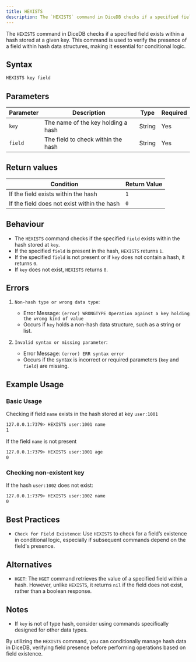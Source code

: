 ```yaml
---
title: HEXISTS
description: The `HEXISTS` command in DiceDB checks if a specified field exists within a hash stored at a given key. This command is used to verify the presence of a field within hash data structures, making it essential for conditional logic.
---
```


The `HEXISTS` command in DiceDB checks if a specified field exists within a hash stored at a given key. This command is used to verify the presence of a field within hash data structures, making it essential for conditional logic.

## Syntax

```bash
HEXISTS key field
```

## Parameters

| Parameter | Description                        | Type   | Required |
| --------- | ---------------------------------- | ------ | -------- |
| `key`     | The name of the key holding a hash | String | Yes      |
| `field`   | The field to check within the hash | String | Yes      |

## Return values

| Condition                                   | Return Value |
| ------------------------------------------- | ------------ |
| If the field exists within the hash         | `1`          |
| If the field does not exist within the hash | `0`          |

## Behaviour

- The `HEXISTS` command checks if the specified `field` exists within the hash stored at `key`.
- If the specified `field` is present in the hash, `HEXISTS` returns `1`.
- If the specified `field` is not present or if `key` does not contain a hash, it returns `0`.
- If `key` does not exist, `HEXISTS` returns `0`.

## Errors

1. `Non-hash type or wrong data type`:

   - Error Message: `(error) WRONGTYPE Operation against a key holding the wrong kind of value`
   - Occurs if `key` holds a non-hash data structure, such as a string or list.

2. `Invalid syntax or missing parameter`:

   - Error Message: `(error) ERR syntax error`
   - Occurs if the syntax is incorrect or required parameters (`key` and `field`) are missing.

## Example Usage

### Basic Usage

Checking if field `name` exists in the hash stored at key `user:1001`

```bash
127.0.0.1:7379> HEXISTS user:1001 name
1
```

If the field `name` is not present

```bash
127.0.0.1:7379> HEXISTS user:1001 age
0
```

### Checking non-existent key

If the hash `user:1002` does not exist:

```bash
127.0.0.1:7379> HEXISTS user:1002 name
0
```

## Best Practices

- `Check for Field Existence`: Use `HEXISTS` to check for a field’s existence in conditional logic, especially if subsequent commands depend on the field's presence.

## Alternatives

- `HGET`: The `HGET` command retrieves the value of a specified field within a hash. However, unlike `HEXISTS`, it returns `nil` if the field does not exist, rather than a boolean response.

## Notes

- If `key` is not of type hash, consider using commands specifically designed for other data types.

By utilizing the `HEXISTS` command, you can conditionally manage hash data in DiceDB, verifying field presence before performing operations based on field existence.
